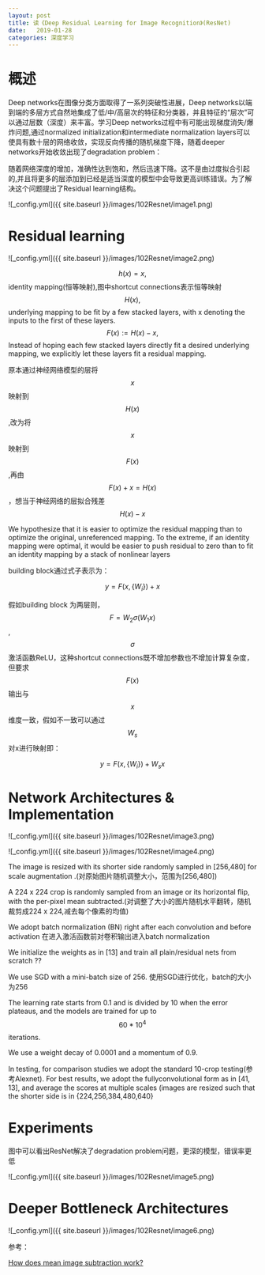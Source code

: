 ```yaml
---
layout: post
title: 读《Deep Residual Learning for Image Recognition》(ResNet)
date:   2019-01-28
categories: 深度学习
---  
```


# 概述  

Deep networks在图像分类方面取得了一系列突破性进展，Deep networks以端到端的多层方式自然地集成了低/中/高层次的特征和分类器，并且特征的“层次”可以通过层数（深度）来丰富。学习Deep networks过程中有可能出现梯度消失/爆炸问题,通过normalized initialization和intermediate normalization layers可以使具有数十层的网络收敛，实现反向传播的随机梯度下降，随着deeper networks开始收敛出现了degradation problem：  

随着网络深度的增加，准确性达到饱和，然后迅速下降。这不是由过度拟合引起的,并且将更多的层添加到已经是适当深度的模型中会导致更高训练错误。为了解决这个问题提出了Residual learning结构。  

![_config.yml]({{ site.baseurl }}/images/102Resnet/image1.png)  

#  Residual learning

![_config.yml]({{ site.baseurl }}/images/102Resnet/image2.png)  

$$h(x)=x,$$ identity mapping(恒等映射),图中shortcut connections表示恒等映射    
$$H(x),$$ underlying mapping to be fit by a few stacked layers, with x denoting the inputs to the first of these layers.  
$$F(x):=H(x)-x,$$Instead of hoping each few stacked layers directly fit a desired underlying mapping, we explicitly let these layers fit a residual mapping.   

原本通过神经网络模型的层将$$x$$映射到$$H(x)$$,改为将$$x$$映射到$$F(x)$$,再由$$F(x)+x=H(x)$$，想当于神经网络的层拟合残差$$H(x)-x$$     

We hypothesize that it is easier to optimize the residual mapping than to optimize the original, unreferenced mapping. To the extreme, if an identity mapping were optimal, it would be easier to push residual to zero than to fit an identity mapping by a stack of nonlinear layers  

building block通过式子表示为：  

$$y=F(x,\{W_{i}\})+ x$$ 

假如building block 为两层则，$$F=W_{2}\sigma(W_{1}x)$$,$$\sigma$$激活函数ReLU，这种shortcut connections既不增加参数也不增加计算复杂度，但要求$$F(x)$$输出与$$x$$维度一致，假如不一致可以通过$$W_{s}$$对x进行映射即：  

$$y=F(x,\{W_{i}\})+ W_{s}x$$ 


# Network Architectures  &  Implementation  

![_config.yml]({{ site.baseurl }}/images/102Resnet/image3.png)    

![_config.yml]({{ site.baseurl }}/images/102Resnet/image4.png)    

The image is resized with its shorter side randomly sampled in [256,480] for scale augmentation .(对原始图片随机调整大小，范围为[256,480])  

A 224 x 224 crop is randomly sampled from an image or its horizontal flip, with the per-pixel mean subtracted.(对调整了大小的图片随机水平翻转，随机裁剪成224 x 224,减去每个像素的均值)  

We adopt batch normalization (BN) right after each convolution and before activation  在进入激活函数前对卷积输出进入batch normalization

We initialize the weights as in [13] and train all plain/residual nets from scratch  ??

We use SGD with a mini-batch size of 256. 使用SGD进行优化，batch的大小为256  

The learning rate starts from 0.1 and is divided by 10 when the error plateaus, and the models are trained for up to $$60*10^4$$ iterations. 

We use a weight decay of 0.0001 and a momentum of 0.9. 

In testing, for comparison studies we adopt the standard 10-crop testing(参考Alexnet). For best results, we adopt the fullyconvolutional form as in [41, 13], and average the scores at multiple scales (images are resized such that the shorter side is in {224,256,384,480,640}

 
# Experiments  

图中可以看出ResNet解决了degradation problem问题，更深的模型，错误率更低

![_config.yml]({{ site.baseurl }}/images/102Resnet/image5.png)  


# Deeper Bottleneck Architectures

![_config.yml]({{ site.baseurl }}/images/102Resnet/image6.png)   


参考：

[How does mean image subtraction work?](https://stackoverflow.com/questions/44788133/how-does-mean-image-subtraction-work)
